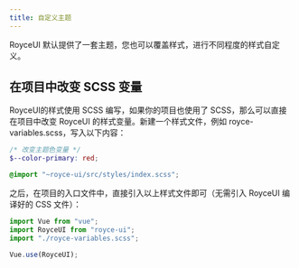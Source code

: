 ```yaml
---
title: 自定义主题
---
```


RoyceUI 默认提供了一套主题，您也可以覆盖样式，进行不同程度的样式自定义。

## 在项目中改变 SCSS 变量

RoyceUI的样式使用 SCSS 编写，如果你的项目也使用了 SCSS，那么可以直接在项目中改变 RoyceUI 的样式变量。新建一个样式文件，例如 royce-variables.scss，写入以下内容：

```scss
/* 改变主题色变量 */
$--color-primary: red;

@import "~royce-ui/src/styles/index.scss";
```

之后，在项目的入口文件中，直接引入以上样式文件即可（无需引入 RoyceUI 编译好的 CSS 文件）：

```javascript
import Vue from "vue";
import RoyceUI from "royce-ui";
import "./royce-variables.scss";

Vue.use(RoyceUI);
```
